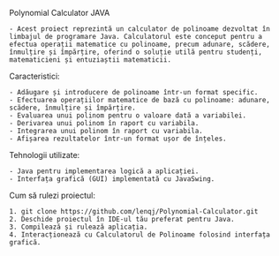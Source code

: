 Polynomial Calculator JAVA

	- Acest proiect reprezintă un calculator de polinoame dezvoltat în limbajul de programare Java. Calculatorul este conceput pentru a efectua operații matematice cu polinoame, precum adunare, scădere, înmulțire și împărțire, oferind o soluție utilă pentru studenți, matematicieni și entuziaștii matematicii.

Caracteristici:

	- Adăugare și introducere de polinoame într-un format specific.
	- Efectuarea operațiilor matematice de bază cu polinoame: adunare, scădere, înmulțire și împărțire.
	- Evaluarea unui polinom pentru o valoare dată a variabilei.
	- Derivarea unui polinom în raport cu variabila.
	- Integrarea unui polinom în raport cu variabila.
	- Afișarea rezultatelor într-un format ușor de înțeles.
	
	
Tehnologii utilizate:

	- Java pentru implementarea logică a aplicației.
	- Interfața grafică (GUI) implementată cu JavaSwing.


Cum să rulezi proiectul:

	1. git clone https://github.com/lenqj/Polynomial-Calculator.git
	2. Deschide proiectul în IDE-ul tău preferat pentru Java.
	3. Compilează și rulează aplicația.
	4. Interacționează cu Calculatorul de Polinoame folosind interfața grafică.